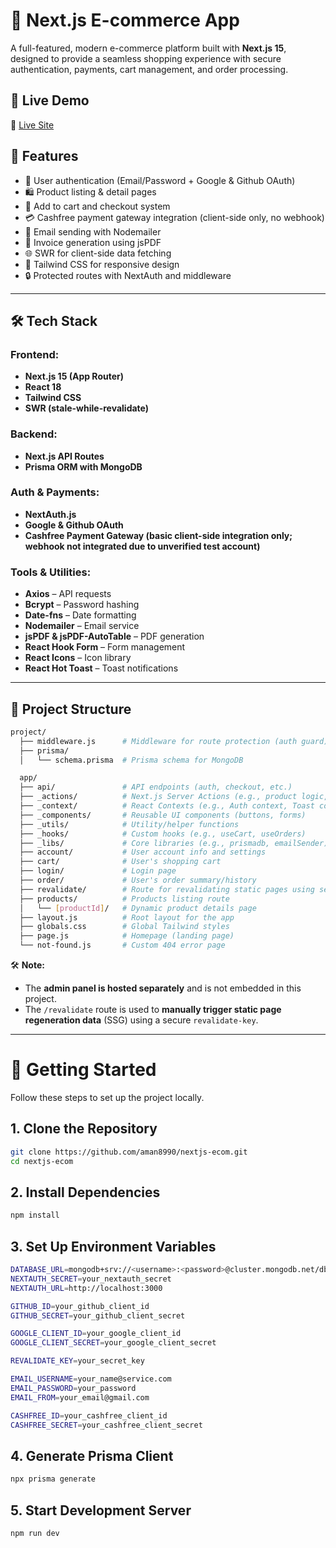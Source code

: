 # 🛒 Next.js E-commerce App

A full-featured, modern e-commerce platform built with **Next.js 15**, designed to provide a seamless shopping experience with secure authentication, payments, cart management, and order processing.

## 🚀 Live Demo

🔗 [Live Site](https://nextjs-ecom-ochre.vercel.app)

## 🧩 Features

- 🔐 User authentication (Email/Password + Google & Github OAuth)
- 🛍️ Product listing & detail pages
- 🛒 Add to cart and checkout system
- 💳 Cashfree payment gateway integration (client-side only, no webhook)
- 📧 Email sending with Nodemailer
- 📄 Invoice generation using jsPDF
- 🌐 SWR for client-side data fetching
- 🎨 Tailwind CSS for responsive design
- 🔒 Protected routes with NextAuth and middleware

---

## 🛠️ Tech Stack

### Frontend:
- **Next.js 15 (App Router)**
- **React 18**
- **Tailwind CSS**
- **SWR (stale-while-revalidate)**

### Backend:
- **Next.js API Routes**
- **Prisma ORM with MongoDB**

### Auth & Payments:
- **NextAuth.js**
- **Google & Github OAuth**
- **Cashfree Payment Gateway (basic client-side integration only; webhook not integrated due to unverified test account)**

### Tools & Utilities:
- **Axios** – API requests
- **Bcrypt** – Password hashing
- **Date-fns** – Date formatting
- **Nodemailer** – Email service
- **jsPDF & jsPDF-AutoTable** – PDF generation
- **React Hook Form** – Form management
- **React Icons** – Icon library
- **React Hot Toast** – Toast notifications

---

## 📂 Project Structure

```bash
project/
  ├── middleware.js      # Middleware for route protection (auth guard)
  ├── prisma/
  │   └── schema.prisma  # Prisma schema for MongoDB

  app/
  ├── api/               # API endpoints (auth, checkout, etc.)
  ├── _actions/          # Next.js Server Actions (e.g., product logic, current user)
  ├── _context/          # React Contexts (e.g., Auth context, Toast context)
  ├── _components/       # Reusable UI components (buttons, forms)
  ├── _utils/            # Utility/helper functions
  ├── _hooks/            # Custom hooks (e.g., useCart, useOrders)
  ├── _libs/             # Core libraries (e.g., prismadb, emailSender)
  ├── account/           # User account info and settings
  ├── cart/              # User's shopping cart
  ├── login/             # Login page
  ├── order/             # User's order summary/history
  ├── revalidate/        # Route for revalidating static pages using secret key
  ├── products/          # Products listing route
  │   └── [productId]/   # Dynamic product details page
  ├── layout.js          # Root layout for the app
  ├── globals.css        # Global Tailwind styles
  ├── page.js            # Homepage (landing page)
  └── not-found.js       # Custom 404 error page
```

🛠 **Note:**

- The **admin panel is hosted separately** and is not embedded in this project.  
- The `/revalidate` route is used to **manually trigger static page regeneration data** (SSG) using a secure `revalidate-key`.

---

# 🧪 Getting Started

Follow these steps to set up the project locally.

## 1. Clone the Repository

```bash
git clone https://github.com/aman8990/nextjs-ecom.git
cd nextjs-ecom
```

## 2. Install Dependencies

```bash
npm install
```

## 3. Set Up Environment Variables

```bash
DATABASE_URL=mongodb+srv://<username>:<password>@cluster.mongodb.net/dbname
NEXTAUTH_SECRET=your_nextauth_secret
NEXTAUTH_URL=http://localhost:3000

GITHUB_ID=your_github_client_id
GITHUB_SECRET=your_github_client_secret

GOOGLE_CLIENT_ID=your_google_client_id
GOOGLE_CLIENT_SECRET=your_google_client_secret

REVALIDATE_KEY=your_secret_key

EMAIL_USERNAME=your_name@service.com
EMAIL_PASSWORD=your_password
EMAIL_FROM=your_email@gmail.com

CASHFREE_ID=your_cashfree_client_id
CASHFREE_SECRET=your_cashfree_client_secret
```

## 4. Generate Prisma Client

```bash
npx prisma generate
```

## 5. Start Development Server

```bash
npm run dev
```
